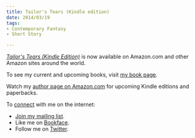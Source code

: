 ```yaml
---
title: Tailor's Tears (Kindle edition)
date: 2014/03/19
tags:
- Contemporary Fantasy
- Short Story

---
```


[_Tailor's Tears (Kindle Edition)_](http://www.amazon.com/dp/B00J45LIZ8/?tag=driscollbrookpress-20)
is now available on Amazon.com
and other Amazon sites around the world.

To see my current and upcoming books,
visit [my book page](http://driscollbrookpress.com/books/).

Watch my
[author page on Amazon.com](http://amazon.com/author/dalehartleyemery/)
for upcoming Kindle editions
and paperbacks.

To [connect](/connect/) with me on the internet:

 - [Join my mailing list](http://dalehartleyemery.us3.list-manage.com/subscribe?u=ebd8309bacca60752ecccd2b2&id=cb6d5e276f).
 - Like me on [Bookface](https://www.facebook.com/dalehartleyemery).
 - Follow me on [Twitter](https://twitter.com/dalewriting/).
